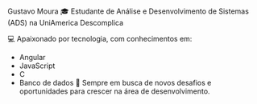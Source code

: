 Gustavo Moura
🎓 Estudante de Análise e Desenvolvimento de Sistemas (ADS) na UniAmerica Descomplica

💻 Apaixonado por tecnologia, com conhecimentos em:

- Angular
- JavaScript
- C
- Banco de dados
🚀 Sempre em busca de novos desafios e oportunidades para crescer na área de desenvolvimento.

<!--
**Guhlm/Guhlm** is a ✨ _special_ ✨ repository because its `README.md` (this file) appears on your GitHub profile.

Here are some ideas to get you started:

- 🔭 I’m currently working on ...
- 🌱 I’m currently learning ...
- 👯 I’m looking to collaborate on ...
- 🤔 I’m looking for help with ...
- 💬 Ask me about ...
- 📫 How to reach me: ...
- 😄 Pronouns: ...
- ⚡ Fun fact: ...
-->
